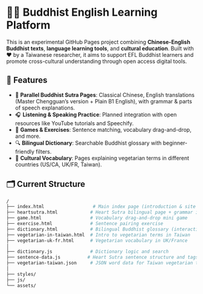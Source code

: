 # 🧘‍♀️ Buddhist English Learning Platform

This is an experimental GitHub Pages project combining **Chinese-English Buddhist texts**, **language learning tools**, and **cultural education**. Built with ❤️ by a Taiwanese researcher, it aims to support EFL Buddhist learners and promote cross-cultural understanding through open access digital tools.

## 🌟 Features

- 📖 **Parallel Buddhist Sutra Pages**: Classical Chinese, English translations (Master Chengguan’s version + Plain B1 English), with grammar & parts of speech explanations.
- 🎧 **Listening & Speaking Practice**: Planned integration with open resources like YouTube tutorials and Speechify.
- 🧩 **Games & Exercises**: Sentence matching, vocabulary drag-and-drop, and more.
- 🔍 **Bilingual Dictionary**: Searchable Buddhist glossary with beginner-friendly filters.
- 🥬 **Cultural Vocabulary**: Pages explaining vegetarian terms in different countries (US/CA, UK/FR, Taiwan).

## 🗂️ Current Structure

```bash
/
├── index.html                  # Main index page (introduction & site map)
├── heartsutra.html            # Heart Sutra bilingual page + grammar info
├── game.html                  # Vocabulary drag-and-drop mini game
├── exercise.html              # Sentence pairing exercise
├── dictionary.html            # Bilingual Buddhist glossary (interactive)
├── vegetarian-in-taiwan.html  # Intro to vegetarian terms in Taiwan
├── vegetarian-uk-fr.html      # Vegetarian vocabulary in UK/France
│
├── dictionary.js              # Dictionary logic and search
├── sentence-data.js          # Heart Sutra sentence structure and tags
├── vegetarian-taiwan.json     # JSON word data for Taiwan vegetarian terms
│
├── styles/
├── js/
└── assets/
